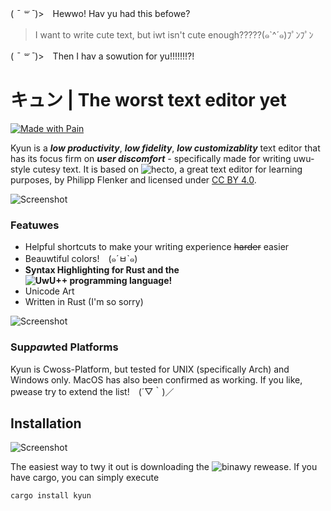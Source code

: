 ( *¯ ꒳ ¯*)>　Hewwo! Hav yu had this befowe?

> I want to write cute text, but iwt isn't cute enough?????(๑`^´๑)ﾌﾟﾝﾌﾟﾝ

( *¯ ꒳ ¯*)>　Then I hav a sowution for yu!!!!!!!?!

# キュン | The worst text editor yet
[![Made with Pain](https://img.shields.io/badge/Made%20with-Pain-red.svg)](https://shields.io/) 

Kyun is a ***low productivity***, ***low fidelity***, ***low customizablity*** text editor that has its focus firm on ***user discomfort*** - specifically made for writing uwu-style cutesy text. It is based on ![hecto](https://github.com/pflenker/hecto-tutorial), a great text editor for learning purposes, by Philipp Flenker and licensed under [CC BY 4.0](https://creativecommons.org/licenses/by/4.0/).

![Screenshot](https://fi-le.net/images/kyun.gif?raw=true)

### Featuwes

- Helpful shortcuts to make your writing experience ~~harder~~ easier
- Beauwtiful colors!　(๑´ㅂ`๑)
- **Syntax Highlighting for Rust and the ![UwU++ programming language!](https://github.com/Deltaphish/UwUpp)**
- Unicode Art
- Written in Rust (I'm so sorry)

![Screenshot](https://fi-le.net/images/screenshot10.png?raw=true)

### Sup*paw*ted Platforms
Kyun is Cwoss-Platform, but tested for UNIX (specifically Arch) and Windows only. MacOS has also been confirmed as working. If you like, pwease try to extend the list!　(´▽｀)／

## Installation
![Screenshot](https://fi-le.net/images/screenshot8.png?raw=true)

The easiest way to twy it out is downloading the ![binawy rewease](https://github.com/file-acomplaint/kyun/releases). If you have cargo, you can simply execute

```bash
cargo install kyun
```
